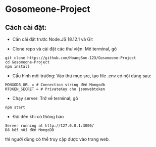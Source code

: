 # Gosomeone-Project

## Cách cài đặt:
- Cần cài đặt trước Node.JS 18.12.1 và Git

- Clone repo và cài đặt các thư viện: Mở terminal, gõ
```
git clone https://github.com/HoangSon-123/Gosomeone-Project
cd Gosomeone-Project
npm install
```

- Cấu hình môi trường: Vào thư mục src, tạo file .env có nội dung sau:

```
MONGODB_URL = # Connection string đến Mongodb
RTOKEN_SECRET = # PrivateKey cho jsonwebtoken
```

- Chạy server: Trở về terminal, gõ
```
npm start
```

- Đợi đến khi có thông báo
```
Server running at http://127.0.0.1:3000/
Đã kết nối đến MongoDB
```
thì người dùng có thể truy cập được vào trang web.